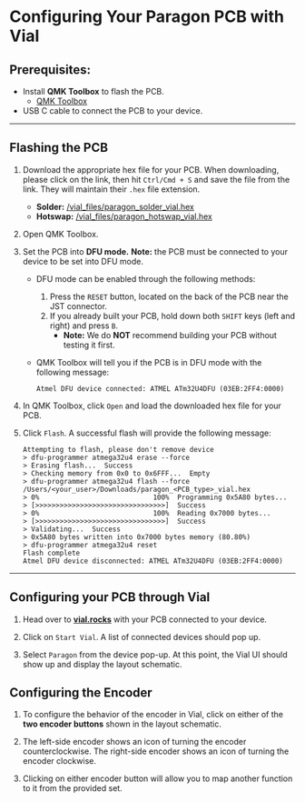 # Configuring Your Paragon PCB with Vial

## Prerequisites:

- Install **QMK Toolbox** to flash the PCB.
    - [QMK Toolbox](https://github.com/qmk/qmk_toolbox/releases) 
- USB C cable to connect the PCB to your device.

---

## Flashing the PCB

1. Download the appropriate hex file for your PCB. When downloading, please click on the link, then hit `Ctrl/Cmd + S` and save the file from the link. They will maintain their `.hex` file extension.
    - **Solder:** [/vial_files/paragon_solder_vial.hex](https://raw.githubusercontent.com/artemisdesignstudios/paragon/main/pcb_files/vial_files/paragon_solder_vial.hex)
    - **Hotswap:** [/vial_files/paragon_hotswap_vial.hex](https://raw.githubusercontent.com/artemisdesignstudios/paragon/main/pcb_files/vial_files/paragon_hotswap_vial.hex)

2. Open QMK Toolbox. 

3. Set the PCB into **DFU mode.** 
**Note:** the PCB must be connected to your device to be set into DFU mode.
    - DFU mode can be enabled through the following methods:
        1. Press the `RESET` button, located on the back of the PCB near the JST connector.
        2. If you already built your PCB, hold down both `SHIFT` keys (left and right) and press `B`. 
            - **Note:** We do **NOT** recommend building your PCB without testing it first. 
    - QMK Toolbox will tell you if the PCB is in DFU mode with the following message: 
    
        ```
        Atmel DFU device connected: ATMEL ATm32U4DFU (03EB:2FF4:0000)
        ```

4. In QMK Toolbox, click `Open` and load the downloaded hex file for your PCB. 

5. Click `Flash`. A successful flash will provide the following message:

    ```
    Attempting to flash, please don't remove device
    > dfu-programmer atmega32u4 erase --force
    > Erasing flash...  Success
    > Checking memory from 0x0 to 0x6FFF...  Empty
    > dfu-programmer atmega32u4 flash --force /Users/<your_user>/Downloads/paragon_<PCB_type>_vial.hex
    > 0%                            100%  Programming 0x5A80 bytes...
    > [>>>>>>>>>>>>>>>>>>>>>>>>>>>>>>>>]  Success
    > 0%                            100%  Reading 0x7000 bytes...
    > [>>>>>>>>>>>>>>>>>>>>>>>>>>>>>>>>]  Success
    > Validating...  Success
    > 0x5A80 bytes written into 0x7000 bytes memory (80.80%)
    > dfu-programmer atmega32u4 reset
    Flash complete
    Atmel DFU device disconnected: ATMEL ATm32U4DFU (03EB:2FF4:0000)
    ```

---

## Configuring your PCB through Vial

1. Head over to **[vial.rocks](https://vial.rocks)** with your PCB connected to your device.

2. Click on `Start Vial`. A list of connected devices should pop up.

3. Select `Paragon` from the device pop-up. At this point, the Vial UI should show up and display the layout schematic.


## Configuring the Encoder

1. To configure the behavior of the encoder in Vial, click on either of the **two encoder buttons** shown in the layout schematic.

2. The left-side encoder shows an icon of turning the encoder counterclockwise. The right-side encoder shows an icon of turning the encoder clockwise.

3. Clicking on either encoder button will allow you to map another function to it from the provided set.


